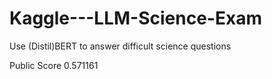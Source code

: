 # Kaggle---LLM-Science-Exam
Use (Distil)BERT to answer difficult science questions

Public Score
0.571161